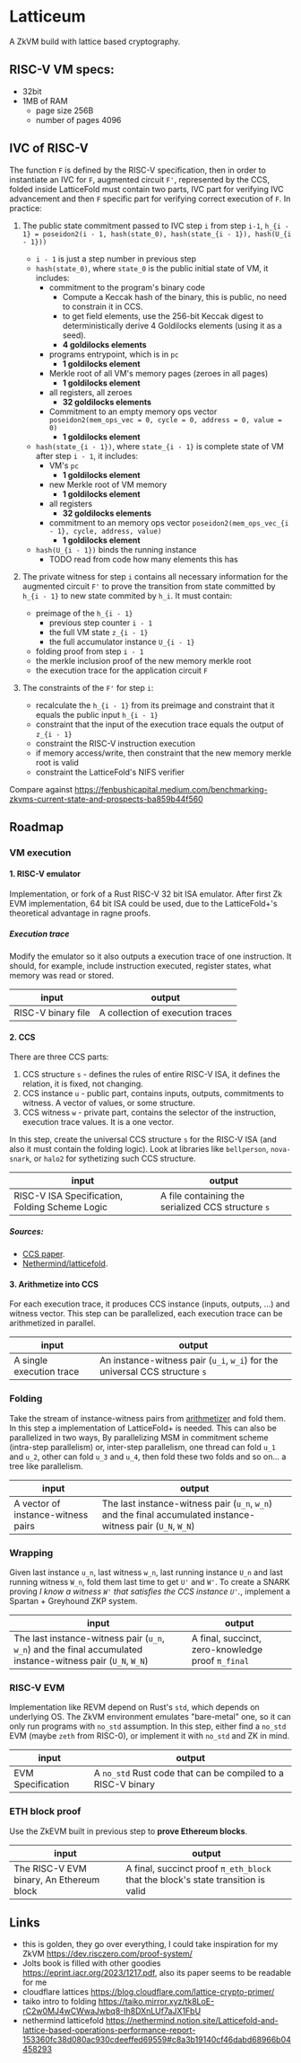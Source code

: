 # Latticeum

A ZkVM build with lattice based cryptography.

## RISC-V VM specs:

- 32bit
- 1MB of RAM
  - page size 256B
  - number of pages 4096

## IVC of RISC-V

The function `F` is defined by the RISC-V specification, then in order to instantiate
an IVC for `F`, augmented circuit `F'`, represented by the CCS, folded inside LatticeFold
must contain two parts, IVC part for verifying IVC advancement and then `F` specific
part for verifying correct execution of `F`. In practice:

1. The public state commitment passed to IVC step `i` from step `i-1`, `h_{i - 1} = poseidon2(i - 1, hash(state_0), hash(state_{i - 1}), hash(U_{i - 1}))`

   - `i - 1` is just a step number in previous step
   - `hash(state_0)`, where `state_0` is the public initial state of VM, it includes:
     - commitment to the program's binary code
       - Compute a Keccak hash of the binary, this is public, no need to constrain it in CCS.
       - to get field elements, use the 256-bit Keccak digest to deterministically derive 4 Goldilocks elements (using it as a seed).
       - **4 goldilocks elements**
     - programs entrypoint, which is in `pc`
       - **1 goldilocks element**
     - Merkle root of all VM's memory pages (zeroes in all pages)
       - **1 goldilocks element**
     - all registers, all zeroes
       - **32 goldilocks elements**
     - Commitment to an empty memory ops vector `poseidon2(mem_ops_vec = 0, cycle = 0, address = 0, value = 0)`
       - **1 goldilocks element**
   - `hash(state_{i - 1})`, where `state_{i - 1}` is complete state of VM after step `i - 1`, it includes:
     - VM's `pc`
       - **1 goldilocks element**
     - new Merkle root of VM memory
       - **1 goldilocks element**
     - all registers
       - **32 goldilocks elements**
     - commitment to an memory ops vector `poseidon2(mem_ops_vec_{i - 1}, cycle, address, value)`
       - **1 goldilocks element**
   - `hash(U_{i - 1})` binds the running instance
     - TODO read from code how many elements this has

2. The private witness for step `i` contains all necessary information for the
   augmented circuit `F'` to prove the transition from state committed by `h_{i - 1}`
   to new state commited by `h_i`. It must contain:

   - preimage of the `h_{i - 1}`
     - previous step counter `i - 1`
     - the full VM state `z_{i - 1}`
     - the full accumulator instance `U_{i - 1}`
   - folding proof from step `i - 1`
   - the merkle inclusion proof of the new memory merkle root
   - the execution trace for the application circuit `F`

3. The constraints of the `F'` for step `i`:
   - recalculate the `h_{i - 1}` from its preimage and constraint that it equals the public input `h_{i - 1}`
   - constraint that the input of the execution trace equals the output of `z_{i - 1}`
   - constraint the RISC-V instruction execution
   - if memory access/write, then constraint that the new memory merkle root is valid
   - constraint the LatticeFold's NIFS verifier

Compare against https://fenbushicapital.medium.com/benchmarking-zkvms-current-state-and-prospects-ba859b44f560

## Roadmap

### VM execution

#### 1. RISC-V emulator

Implementation, or fork of a Rust RISC-V 32 bit ISA emulator. After first
Zk EVM implementation, 64 bit ISA could be used, due to the LatticeFold+'s
theoretical advantage in ragne proofs.

##### Execution trace

Modify the emulator so it also outputs a execution trace of one instruction.
It should, for example, include instruction executed, register states,
what memory was read or stored.

| input              | output                           |
| ------------------ | -------------------------------- |
| RISC-V binary file | A collection of execution traces |

#### 2. CCS

There are three CCS parts:

1. CCS structure `s` - defines the rules of entire RISC-V ISA, it defines the
   relation, it is fixed, not changing.
2. CCS instance `u` - public part, contains inputs, outputs, commitments to witness.
   A vector of values, or some structure.
3. CCS witness `w` - private part, contains the selector of the instruction, execution
   trace values. It is a one vector.

In this step, create the universal CCS structure `s` for the RISC-V ISA (and also
it must contain the folding logic). Look at libraries like `bellperson`, `nova-snark`,
or `halo2` for sythetizing such CCS structure.

| input                                          | output                                             |
| ---------------------------------------------- | -------------------------------------------------- |
| RISC-V ISA Specification, Folding Scheme Logic | A file containing the serialized CCS structure `s` |

##### Sources:

- [CCS paper](./papers/CCS.pdf).
- [Nethermind/latticefold](https://github.com/NethermindEth/latticefold/blob/main/latticefold/src/arith.rs#L51).

#### 3. Arithmetize into CCS

For each execution trace, it produces CCS instance (inputs, outputs, ...) and
witness vector. This step can be parallelized, each execution trace can be arithmetized
in parallel.

| input                    | output                                                                      |
| ------------------------ | --------------------------------------------------------------------------- |
| A single execution trace | An instance-witness pair (`u_i`, `w_i`) for the universal CCS structure `s` |

### Folding

Take the stream of instance-witness pairs from [arithmetizer](#4-arithmetize-into-ccs)
and fold them. In this step a implementation of LatticeFold+ is needed.
This can also be parallelized in two ways,
By parallelizing MSM in commitment scheme (intra-step parallelism) or,
inter-step parallelism, one thread can fold `u_1` and `u_2`, other can fold
`u_3` and `u_4`, then fold these two folds and so on... a tree like parallelism.

| input                              | output                                                                                                       |
| ---------------------------------- | ------------------------------------------------------------------------------------------------------------ |
| A vector of instance-witness pairs | The last instance-witness pair (`u_n`, `w_n`) and the final accumulated instance-witness pair (`U_N`, `W_N`) |

### Wrapping

Given last instance `u_n`, last witness `w_n`, last running instance `U_n` and
last running witness `W_n`, fold them last time to get `U'` and `W'`.
To create a SNARK proving _I know a witness `W'` that satisfies the CCS instance `U'`._,
implement a Spartan + Greyhound ZKP system.

| input                                                                                                        | output                                            |
| ------------------------------------------------------------------------------------------------------------ | ------------------------------------------------- |
| The last instance-witness pair (`u_n`, `w_n`) and the final accumulated instance-witness pair (`U_N`, `W_N`) | A final, succinct, zero-knowledge proof `π_final` |

### RISC-V EVM

Implementation like REVM depend on Rust's `std`, which depends on underlying OS.
The ZkVM environment emulates "bare-metal" one, so it can only run programs
with `no_std` assumption. In this step, either find a `no_std` EVM (maybe `zeth`
from RISC-0), or implement it with `no_std` and ZK in mind.

| input             | output                                                       |
| ----------------- | ------------------------------------------------------------ |
| EVM Specification | A `no_std` Rust code that can be compiled to a RISC-V binary |

### ETH block proof

Use the ZkEVM built in previous step to **prove Ethereum blocks**.

| input                                    | output                                                                           |
| ---------------------------------------- | -------------------------------------------------------------------------------- |
| The RISC-V EVM binary, An Ethereum block | A final, succinct proof `π_eth_block` that the block's state transition is valid |

## Links

- this is golden, they go over everything, I could take inspiration for my ZkVM https://dev.risczero.com/proof-system/
- Jolts book is filled with other goodies https://eprint.iacr.org/2023/1217.pdf, also its paper seems to be readable for me
- cloudflare lattices https://blog.cloudflare.com/lattice-crypto-primer/
- taiko intro to folding https://taiko.mirror.xyz/tk8LoE-rC2w0MJ4wCWwaJwbq8-Ih8DXnLUf7aJX1FbU
- nethermind latticefold https://nethermind.notion.site/Latticefold-and-lattice-based-operations-performance-report-153360fc38d080ac930cdeeffed69559#c8a3b19140cf46dabd68966b04458293
